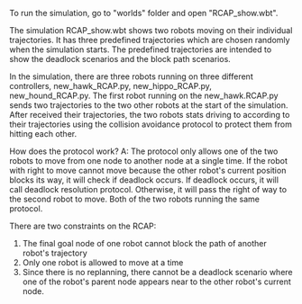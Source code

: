 To run the simulation, go to "worlds" folder and open "RCAP_show.wbt".

The simulation RCAP_show.wbt shows two robots moving on their individual trajectories. It has three predefined trajectories which are chosen randomly when the simulation starts. The predefined trajectories are intended to show the deadlock scenarios and the block path scenarios.

In the simulation, there are three robots running on three different controllers, new_hawk_RCAP.py, new_hippo_RCAP.py, new_hound_RCAP.py. The first robot running on the new_hawk.RCAP.py sends two trajectories to the two other robots at the start of the simulation. After received their trajectories, the two robots stats driving to according to their trajectories using the collision avoidance protocol to protect them from hitting each other.

How does the protocol work?
A: The protocol only allows one of the two robots to move from one node to another node at a single time. If the robot with right to move cannot move because the other robot's current position blocks its way, it will check if deadlock occurs. If deadlock occurs, it will call deadlock resolution protocol. Otherwise, it will pass the right of way to the second robot to move. Both of the two robots running the same protocol. 

There are two constraints on the RCAP:
1. The final goal node of one robot cannot block the path of another robot's trajectory
2. Only one robot is allowed to move at a time
3. Since there is no replanning, there cannot be a deadlock scenario where one of the robot's parent node appears near to the other robot's current node.
